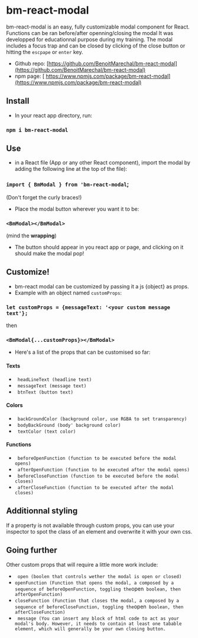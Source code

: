 # bm-react-modal

bm-react-modal is an easy, fully customizable modal component for React.
Functions can be ran before/after openning/closing the modal
It was developped for educationnal purpose during my training.
The modal includes a focus trap and can be closed by clicking of the close button or hitting the `escpape` or `enter` key.

- Github repo: [https://github.com/BenoitMarechal/bm-react-modal](https://github.com/BenoitMarechal/bm-react-modal)
- npm page: [
  https://www.npmjs.com/package/bm-react-modal](https://www.npmjs.com/package/bm-react-modal)

## Install

- In your react app directory, run:

### `npm i bm-react-modal`

## Use

- in a React file (App or any other React component), import the modal by adding the following line at the top of the file):

### `import { BmModal } from 'bm-react-modal`;

(Don't forget the curly braces!)

- Place the modal button wherever you want it to be:

### `<BmModal></BmModal>`

(mind the **wrapping**)

- The button should appear in you react app or page, and clicking on it should make the modal pop!

## Customize!

- bm-react modal can be customized by passing it a js {object} as props.
- Example with an object named `customProps`:

### `let customProps = {messageText: '<your custom message text'};`

then

### `<BmModal{...customProps}></BmModal>`

- Here's a list of the props that can be customised so far:

#### Texts

- ` headLineText (headline text)`
- ` messageText (message text)`
- ` btnText (button text)`

#### Colors

- ` backGroundColor (background color, use RGBA to set transparency)`
- ` bodyBackGround (body' background color)`
- ` textColor (text color)`

#### Functions

- ` beforeOpenFunction (function to be executed before the modal opens)`
- ` afterOpenFunction (function to be executed after the modal opens)`
- ` beforeCloseFunction (function to be executed before the modal closes)`
- ` afterCloseFunction (function to be executed after the modal closes)`

## Additionnal styling

If a property is not available through custom props, you can use your inspector to spot the class of an element and overwrite it with your own css.

## Going further

Other custom props that will require a little more work include:

- ` open (boolen that controls wether the modal is open or closed)`
- `openFunction (Function that opens the modal, a composed by a sequence of beforeOpenFunction, toggling the`open` boolean, then afterOpenFunction)`
- `closeFunction (Function that closes the modal, a composed by a sequence of beforeCloseFunction, toggling the`open` boolean, then afterCloseFunction)`
- ` message (You can insert any block of html code to act as your modal's body. However, it needs to contain at least one tabable element, which will generally be your own closing button.`
